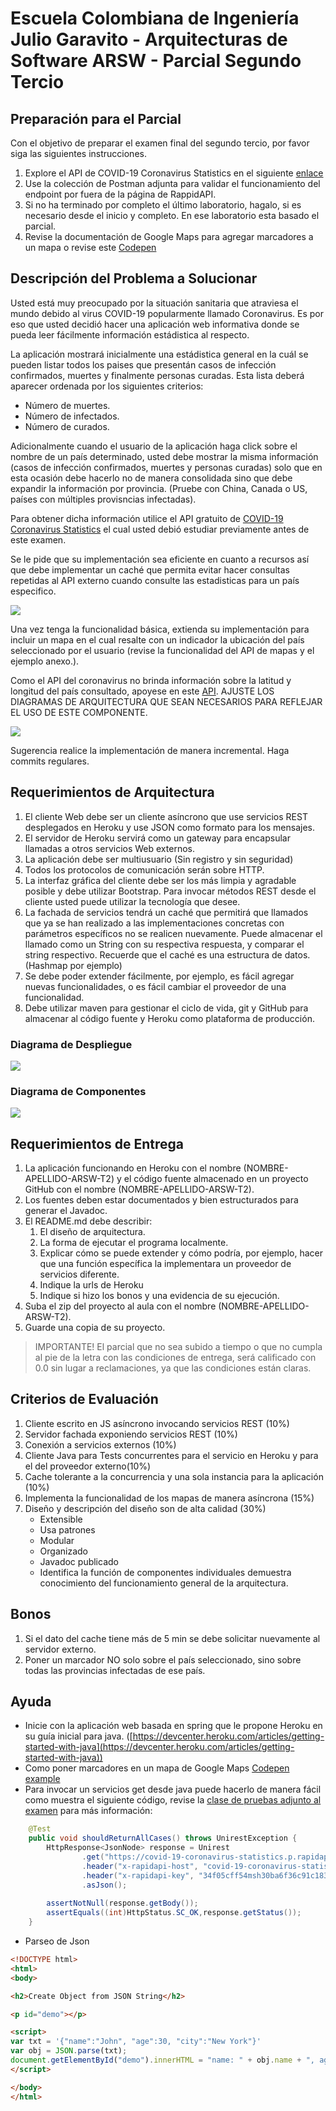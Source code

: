 # Escuela Colombiana de Ingeniería Julio Garavito - Arquitecturas de Software ARSW - Parcial Segundo Tercio

## Preparación para el Parcial

Con el objetivo de preparar el examen final del segundo tercio, por favor siga las siguientes instrucciones.

1. Explore el API de COVID-19 Coronavirus Statistics en el siguiente [enlace](https://rapidapi.com/KishCom/api/covid-19-coronavirus-statistics)
2. Use la colección de Postman adjunta para validar el funcionamiento del endpoint por fuera de la página de RappidAPI.
3. Si no ha terminado por completo el último laboratorio, hagalo, si es necesario desde el inicio y completo. En ese laboratorio esta basado el parcial.
4. Revise la documentación de Google Maps para agregar marcadores a un mapa o revise este [Codepen](https://codepen.io/SitePoint/pen/YWKLzv?editors=0110)

## Descripción del Problema a Solucionar

Usted está muy preocupado por la situación sanitaria que atraviesa el mundo debido al virus COVID-19 popularmente llamado Coronavirus. Es por eso que usted decidió hacer una aplicación web informativa donde se pueda leer fácilmente información estádistica al respecto.

La aplicación mostrará inicialmente una estádistica general en la cuál se pueden listar todos los paises que presentán casos de infección confirmados, muertes y finalmente personas curadas. Esta lista deberá aparecer ordenada por los siguientes criterios:

 - Número de muertes.
 - Número de infectados.
 - Número de curados.

Adicionalmente cuando el usuario de la aplicación haga click sobre el nombre de un país determinado, usted debe mostrar la misma información (casos de infección confirmados, muertes y personas curadas) solo que en esta ocasión debe hacerlo no de manera consolidada sino que debe expandir la información por provincia. (Pruebe con China, Canada o US, países con múltiples provisncias infectadas).

Para obtener dicha información utilice el API gratuito de [COVID-19 Coronavirus Statistics](https://rapidapi.com/KishCom/api/covid-19-coronavirus-statistics) el cual usted debió estudiar previamente antes de este examen.

Se le pide que su implementación sea eficiente en cuanto a recursos así que debe implementar un caché que permita evitar hacer consultas repetidas al API externo cuando consulte las estadisticas para un país especifico.

![](ArchitectureDiagrams/moq-1.png)

Una vez tenga la funcionalidad básica, extienda su implementación para incluir un mapa en el cual resalte con un indicador la ubicación del país seleccionado por el usuario (revise la funcionalidad del API de mapas y el ejemplo anexo.).

Como el API del coronavirus no brinda información sobre la latitud y longitud del país consultado, apoyese en este [API](https://rapidapi.com/apilayernet/api/rest-countries-v1?endpoint=53aa5a09e4b051a76d24136a). AJUSTE LOS DIAGRAMAS DE ARQUITECTURA QUE SEAN NECESARIOS PARA REFLEJAR EL USO DE ESTE COMPONENTE.

![](ArchitectureDiagrams/moq-2.png)

Sugerencia realice la implementación de manera incremental. Haga commits regulares.

## Requerimientos de Arquitectura

 1. El cliente Web debe ser un cliente asíncrono que use servicios REST desplegados en Heroku y use JSON como formato para los mensajes.
 2. El servidor de Heroku servirá como un gateway para encapsular llamadas a otros servicios Web externos.
 3. La aplicación debe ser multiusuario (Sin registro y sin seguridad)
 4. Todos los protocolos de comunicación serán sobre HTTP.
 5. La interfaz gráfica del cliente debe ser los más limpia y agradable posible y debe utilizar Bootstrap. Para invocar métodos REST desde el cliente usted puede utilizar la tecnología que desee.
 6. La fachada de servicios tendrá un caché que permitirá que llamados que ya se han realizado a las implementaciones concretas con parámetros específicos no se realicen nuevamente. Puede almacenar el llamado como un String con su respectiva respuesta, y comparar el string respectivo. Recuerde que el caché es una estructura de datos. (Hashmap por ejemplo)
 7. Se debe poder extender fácilmente, por ejemplo, es fácil agregar nuevas funcionalidades, o es fácil cambiar el proveedor de una funcionalidad.
 8. Debe utilizar maven para gestionar el ciclo de vida, git y GitHub para almacenar al código fuente y Heroku como plataforma de producción.

### Diagrama de Despliegue

![](ArchitectureDiagrams/DeploymentDiagram.png)

### Diagrama de Componentes

![](ArchitectureDiagrams/ComponentDiagram.png)

## Requerimientos de Entrega

1.  La aplicación funcionando en Heroku con el nombre (NOMBRE-APELLIDO-ARSW-T2) y el código fuente almacenado en un proyecto GitHub con el nombre (NOMBRE-APELLIDO-ARSW-T2).
2.  Los fuentes deben estar documentados y bien estructurados para generar el Javadoc.
3.  El README.md debe describir:
	1. El diseño de arquitectura. 
	2. La forma de ejecutar el programa localmente. 
	3. Explicar cómo se puede extender y cómo podría, por ejemplo, hacer que una función específica la implementara un proveedor de servicios diferente.
	4. Indique la urls de Heroku
    5. Indique si hizo los bonos y una evidencia de su ejecución.
4.  Suba el zip del proyecto al aula con el nombre (NOMBRE-APELLIDO-ARSW-T2).
5.  Guarde una copia de su proyecto.

> IMPORTANTE! El parcial que no sea subido a tiempo o que no cumpla al pie de la letra con las condiciones de entrega, será calificado con 0.0 sin lugar a reclamaciones, ya que las condiciones están claras.

## Criterios de Evaluación

1.  Cliente escrito en JS asíncrono invocando servicios REST (10%)
2.  Servidor fachada exponiendo servicios REST (10%)
3.  Conexión a servicios externos (10%)
4.  Cliente Java para Tests concurrentes para el servicio en Heroku y para el del proveedor externo(10%)
5.  Cache tolerante a la concurrencia y una sola instancia para la aplicación (10%)
6.  Implementa la funcionalidad de los mapas de manera asíncrona (15%)
7.  Diseño y descripción del diseño son de alta calidad (30%)
    -   Extensible
    -   Usa patrones
    -   Modular
    -   Organizado
    -   Javadoc publicado
    -   Identifica la función de componentes individuales demuestra conocimiento del funcionamiento general de la arquitectura.

## Bonos

1. Si el dato del cache tiene más de 5 min se debe solicitar nuevamente al servidor externo.
2. Poner un marcador NO solo sobre el país seleccionado, sino sobre todas las provincias infectadas de ese país.

## Ayuda

 - Inicie con la aplicación web basada en spring que le propone Heroku en su guía inicial para java. ([https://devcenter.heroku.com/articles/getting-started-with-java](https://devcenter.heroku.com/articles/getting-started-with-java))
  - Como poner marcadores en un mapa de Google Maps
 [Codepen example](https://codepen.io/SitePoint/pen/YWKLzv?editors=0110)
 - Para invocar un servicios get desde java puede hacerlo de manera fácil como muestra el siguiente código, revise la [clase de pruebas adjunto al examen](coronavirusAPITest/src/test/java/coronavirusAPITest/UnirestTest.java) para más información:
```java
    @Test
	public void shouldReturnAllCases() throws UnirestException {
		HttpResponse<JsonNode> response = Unirest
				.get("https://covid-19-coronavirus-statistics.p.rapidapi.com/v1/stats")
				.header("x-rapidapi-host", "covid-19-coronavirus-statistics.p.rapidapi.com")
				.header("x-rapidapi-key", "34f05cff54msh30ba6f36c91c183p166499jsn555917ef62b8")
				.asJson();
		
		assertNotNull(response.getBody());
		assertEquals((int)HttpStatus.SC_OK,response.getStatus());
	}
```
 - Parseo de Json
```html
<!DOCTYPE html>
<html>
<body>

<h2>Create Object from JSON String</h2>

<p id="demo"></p>

<script>
var txt = '{"name":"John", "age":30, "city":"New York"}'
var obj = JSON.parse(txt);
document.getElementById("demo").innerHTML = "name: " + obj.name + ", age: " + obj.age;
</script>

</body>
</html>
```
